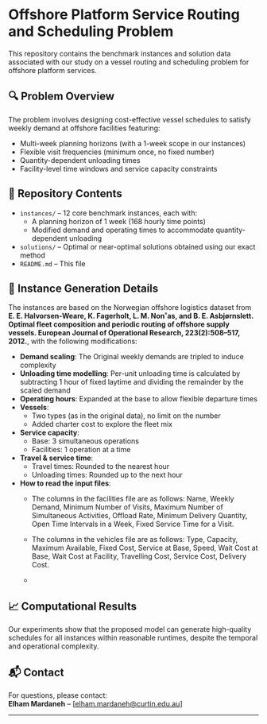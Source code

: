 # Offshore Platform Service Routing and Scheduling Problem

This repository contains the benchmark instances and solution data associated with our study on a vessel routing and scheduling problem for offshore platform services.

## 🔍 Problem Overview

The problem involves designing cost-effective vessel schedules to satisfy weekly demand at offshore facilities featuring:

- Multi-week planning horizons (with a 1-week scope in our instances)
- Flexible visit frequencies (minimum once, no fixed number)
- Quantity-dependent unloading times
- Facility-level time windows and service capacity constraints

## 📁 Repository Contents

- `instances/` – 12 core benchmark instances, each with:
  - A planning horizon of 1 week (168 hourly time points)
  - Modified demand and operating times to accommodate quantity-dependent unloading
- `solutions/` – Optimal or near-optimal solutions obtained using our exact method
- `README.md` – This file

## 🧪 Instance Generation Details

The instances are based on the Norwegian offshore logistics dataset from **E. E. Halvorsen-Weare, K. Fagerholt, L. M. Non˚as, and B. E. Asbjørnslett. Optimal fleet composition and periodic routing of offshore supply vessels. European Journal of Operational Research, 223(2):508–517, 2012.**, with the following modifications:

- **Demand scaling**: The Original weekly demands are tripled to induce complexity
- **Unloading time modelling**: Per-unit unloading time is calculated by subtracting 1 hour of fixed laytime and dividing the remainder by the scaled demand
- **Operating hours**: Expanded at the base to allow flexible departure times
- **Vessels**:
  - Two types (as in the original data), no limit on the number
  - Added charter cost to explore the fleet mix
- **Service capacity**:
  - Base: 3 simultaneous operations
  - Facilities: 1 operation at a time
- **Travel & service time**:
  - Travel times: Rounded to the nearest hour
  - Unloading times: Rounded up to the next hour
- **How to read the input files**:
  - The columns in the facilities file are as follows: Name, Weekly Demand, Minimum Number of Visits, Maximum Number of Simultaneous Activities, Offload Rate, Minimum Delivery Quantity, Open Time Intervals in a Week, Fixed Service Time for a Visit.
  - The columns in the vehicles file are as follows: Type, Capacity, Maximum Available, Fixed Cost, Service at Base, Speed, Wait Cost at Base, Wait Cost at Facility, Travelling Cost, Service Cost, Delivery Cost.

  - 
## 📈 Computational Results

Our experiments show that the proposed model can generate high-quality schedules for all instances within reasonable runtimes, despite the temporal and operational complexity.

## 📬 Contact

For questions, please contact:  
**Elham Mardaneh** – [elham.mardaneh@curtin.edu.au]

---

